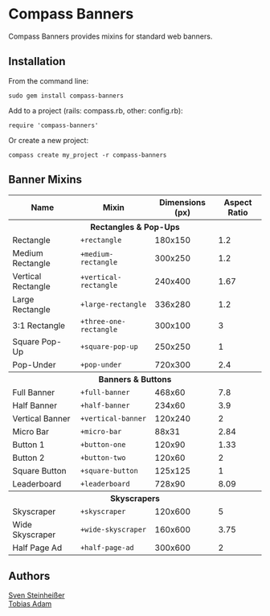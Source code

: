 # Compass Banners #

Compass Banners provides mixins for standard web banners.

## Installation ##

From the command line:

    sudo gem install compass-banners

Add to a project (rails: compass.rb, other: config.rb):

    require 'compass-banners'

Or create a new project:

    compass create my_project -r compass-banners

## Banner Mixins ##

<table>
  <tr>
    <th>Name</th>
    <th>Mixin</th>
    <th>Dimensions (px)</th>
    <th>Aspect Ratio</th>
  </tr>
  <tr>
    <th colspan="4">Rectangles &amp; Pop-Ups</th>
  </tr>
  <tr>
    <td>Rectangle</td>
    <td><code>+rectangle</code></td>
    <td>180x150</td>
    <td>1.2</td>
  </tr>
  <tr>
    <td>Medium Rectangle</td>
    <td><code>+medium-rectangle</code></td>
    <td>300x250</td>
    <td>1.2</td>
  </tr>
  <tr>
    <td>Vertical Rectangle</td>
    <td><code>+vertical-rectangle</code></td>
    <td>240x400</td>
    <td>1.67</td>
  </tr>
  <tr>
    <td>Large Rectangle</td>
    <td><code>+large-rectangle</code></td>
    <td>336x280</td>
    <td>1.2</td>
  </tr>
  <tr>
    <td>3:1 Rectangle</td>
    <td><code>+three-one-rectangle</code></td>
    <td>300x100</td>
    <td>3</td>
  </tr>
  <tr>
    <td>Square Pop-Up</td>
    <td><code>+square-pop-up</code></td>
    <td>250x250</td>
    <td>1</td>
  </tr>
  <tr>
    <td>Pop-Under</td>
    <td><code>+pop-under</code></td>
    <td>720x300</td>
    <td>2.4</td>
  </tr>
  <tr>
    <th colspan="4">Banners &amp; Buttons</th>
  </tr>
  <tr>
    <td>Full Banner</td>
    <td><code>+full-banner</code></td>
    <td>468x60</td>
    <td>7.8</td>
  </tr>
  <tr>
    <td>Half Banner</td>
    <td><code>+half-banner</code></td>
    <td>234x60</td>
    <td>3.9</td>
  </tr>
  <tr>
    <td>Vertical Banner</td>
    <td><code>+vertical-banner</code></td>
    <td>120x240</td>
    <td>2</td>
  </tr>
  <tr>
    <td>Micro Bar</td>
    <td><code>+micro-bar</code></td>
    <td>88x31</td>
    <td>2.84</td>
  </tr>
  <tr>
    <td>Button 1</td>
    <td><code>+button-one</code></td>
    <td>120x90</td>
    <td>1.33</td>
  </tr>
  <tr>
    <td>Button 2</td>
    <td><code>+button-two</code></td>
    <td>120x60</td>
    <td>2</td>
  </tr>
  <tr>
    <td>Square Button</td>
    <td><code>+square-button</code></td>
    <td>125x125</td>
    <td>1</td>
  </tr>
  <tr>
    <td>Leaderboard</td>
    <td><code>+leaderboard</code></td>
    <td>728x90</td>
    <td>8.09</td>
  </tr>
  <tr>
    <th colspan="4">Skyscrapers</th>
  </tr>
  <tr>
    <td>Skyscraper</td>
    <td><code>+skyscraper</code></td>
    <td>120x600</td>
    <td>5</td>
  </tr>
  <tr>
    <td>Wide Skyscraper</td>
    <td><code>+wide-skyscraper</code></td>
    <td>160x600</td>
    <td>3.75</td>
  </tr>
  <tr>
    <td>Half Page Ad</td>
    <td><code>+half-page-ad</code></td>
    <td>300x600</td>
    <td>2</td>
  </tr>
</table>

## Authors ##

[Sven Steinheißer](https://github.com/rockdog)<br>
[Tobias Adam](https://github.com/tow8ie)